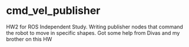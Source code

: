 # cmd_vel_publisher
HW2 for ROS Independent Study. Writing publisher nodes that command the robot to move in specific shapes. Got some help from Divas and my brother on this HW
